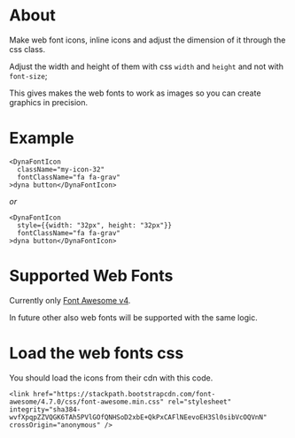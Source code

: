 # About

Make web font icons, inline icons and adjust the dimension of it through the css class.

Adjust the width and height of them with css `width` and `height` and not with `font-size`;

This gives makes the web fonts to work as images so you can create graphics in precision.

# Example

```
<DynaFontIcon
  className="my-icon-32"
  fontClassName="fa fa-grav"
>dyna button</DynaFontIcon>
```

_or_

```
<DynaFontIcon
  style={{width: "32px", height: "32px"}}
  fontClassName="fa fa-grav"
>dyna button</DynaFontIcon>
```

# Supported Web Fonts 

Currently only [Font Awesome v4](https://fontawesome.com/v4.7.0/icons/).

In future other also web fonts will be supported with the same logic.

# Load the web fonts css

You should load the icons from their cdn with this code.

```
<link href="https://stackpath.bootstrapcdn.com/font-awesome/4.7.0/css/font-awesome.min.css" rel="stylesheet" integrity="sha384-wvfXpqpZZVQGK6TAh5PVlGOfQNHSoD2xbE+QkPxCAFlNEevoEH3Sl0sibVcOQVnN" crossOrigin="anonymous" />
```
